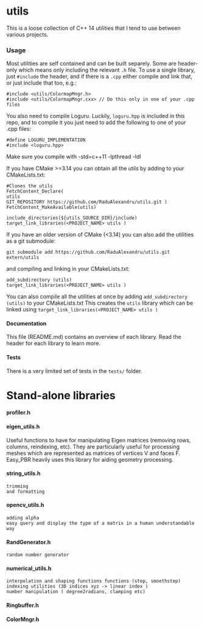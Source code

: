 # utils

This is a loose collection of C++ 14 utilities that I tend to use between various projects. 

### Usage 
Most utilities are self contained and can be built separely. 
Some are header-only which means only including the relevant `.h` file.
To use a single library, just `#include` the header, and if there is a `.cpp` either compile and link that, or just include that too, e.g.:

	#include <utils/ColormapMngr.h>
	#include <utils/ColormapMngr.cxx> // Do this only in one of your .cpp files

You also need to compile Loguru. Luckily, `loguru.hpp` is included in this repo, and to compile it you just need to add the following to one of your .cpp files:

	#define LOGURU_IMPLEMENTATION
	#include <loguru.hpp>

Make sure you compile with -std=c++11 -lpthread -ldl 

If you have CMake >=3.14 you can obtain all the utils by adding to your CMakeLists.txt:

    #Clones the utils
    FetchContent_Declare(
    utils
    GIT_REPOSITORY https://github.com/RaduAlexandru/utils.git )
    FetchContent_MakeAvailable(utils)
    
    include_directories(${utils_SOURCE_DIR}/include)
    target_link_libraries(<PROJECT_NAME> utils )

If you have an older version of CMake (<3.14) you can also add the utilities as a git submodule:

    git submodule add https://github.com/RaduAlexandru/utils.git extern/utils
and compiling and linking in your CMakeLists.txt: 

    add_subdirectory (utils)
    target_link_libraries(<PROJECT_NAME> utils )
You can also compile all the utilities at once by adding `add_subdirectory (utils)` to your CMakeLists.txt This creates the `utils` library which can be linked using `target_link_libraries(<PROJECT_NAME> utils )`

#### Documentation
This file (README.md) contains an overview of each library. Read the header for each library to learn more.

#### Tests
There is a very limited set of tests in the `tests/` folder.

# Stand-alone libraries

#### profiler.h

#### eigen_utils.h
Useful functions to have for manipulating Eigen matrices (removing rows, columns, reindexing, etc). They are particularly useful for processing meshes which are represented as matrices of vertices V and faces F. Easy_PBR heavily uses this library for aiding geometry processing. 

#### string_utils.h 
    trimming 
    and formatting

#### opencv_utils.h 
    adding alpha 
    easy query and display the type of a matrix in a human understandable way 
    
#### RandGenerator.h
    random number generator 
    
#### numerical_utils.h
    interpolation and shaping functions functions (step, smoothstep)
    indexing utilities (3D indices xyz -> linear index )
    number manipulation ( degree2radians, clamping etc)
   
#### Ringbuffer.h 

#### ColorMngr.h